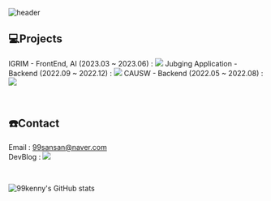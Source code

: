 ![header](https://capsule-render.vercel.app/api?type=waving&color=gradient&customColorList=0,2,2,5,30&height=200&section=header&text=Sangyun's%20Github&fontSize=50)

## 💻Projects
IGRIM - FrontEnd, AI (2023.03 ~ 2023.06) :  <a href="https://github.com/I-GRIM" target="_blank"><img src="https://img.shields.io/badge/GithubPage-0085CA?style=flat-square&logo=GitHub&logoColor=white"/></a>
Jubging Application - Backend (2022.09 ~ 2022.12) : <a href="https://github.com/JUBGING" target="_blank"><img src="https://img.shields.io/badge/GithubPage-0085CA?style=flat-square&logo=GitHub&logoColor=white"/></a>
CAUSW - Backend (2022.05 ~ 2022.08) : <a href="https://github.com/CAUCSE/CAUSW_backend"><img src="https://img.shields.io/badge/GithubPage-0085CA?style=flat-square&logo=GitHub&logoColor=white"/></a><br>

<br>

## ☎️Contact
Email : 99sansan@naver.com
<br>
DevBlog : <a href="https://fine-code.tistory.com/" target="_blank"><img src="https://img.shields.io/badge/DevBlog-006600?style=flat-square&logo=dev.to&logoColor=white"/></a>


 <br>
 
![99kenny's GitHub stats](https://github-readme-stats.vercel.app/api?username=99kenny&show_icons=true&theme=radical)
